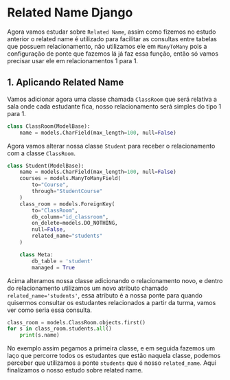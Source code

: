 # Related Name Django

Agora vamos estudar sobre `Related Name`, assim como fizemos no estudo anterior o related name é utilizado para facilitar as consultas entre tabelas que possuem relacionamento, não utilizamos ele em `ManyToMany` pois a configuração de ponte que fazemos lá já faz essa função, então só vamos precisar usar ele em relacionamentos 1 para 1.

## 1. Aplicando Related Name

Vamos adicionar agora uma classe chamada `ClassRoom` que será relativa a sala onde cada estudante fica, nosso relacionamento será simples do tipo 1 para 1.

```py
class ClassRoom(ModelBase):
    name = models.CharField(max_length=100, null=False)
```
Agora vamos alterar nossa classe `Student` para receber o relacionamento com a classe `ClassRoom`.

```py
class Student(ModelBase):
    name = models.CharField(max_length=100, null=False)
    courses = models.ManyToManyField(
        to="Course",
        through="StudentCourse"
    )
    class_room = models.ForeignKey(
        to="ClassRoom",
        db_column="id_classroom",
        on_delete=models.DO_NOTHING,
        null=False,
        related_name="students"
    )

    class Meta:
        db_table = 'student'
        managed = True
```

Acima alteramos nossa classe adicionando o relacionamento novo, e dentro do relacionamento utilizamos um novo atributo chamado `related_name='students'`, essa atributo é a nossa ponte para quando quisermos consultar os estudantes relacionados a partir da turma, vamos ver como seria essa consulta.

```py
class_room = models.ClassRoom.objects.first()
for s in class_room.students.all()
    print(s.name)
```
No exemplo assim pegamos a primeira classe, e em seguida fazemos um laço que percorre todos os estudantes que estão naquela classe, podemos perceber que utilizamos a ponte `students` que é nosso `related_name`. Aqui finalizamos o nosso estudo sobre related name.